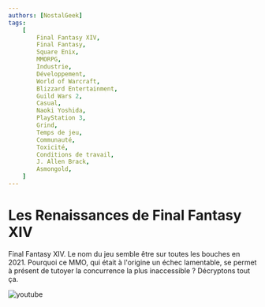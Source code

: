 ```yaml
---
authors: [NostalGeek]
tags:
    [
        Final Fantasy XIV,
        Final Fantasy,
        Square Enix,
        MMORPG,
        Industrie,
        Développement,
        World of Warcraft,
        Blizzard Entertainment,
        Guild Wars 2,
        Casual,
        Naoki Yoshida,
        PlayStation 3,
        Grind,
        Temps de jeu,
        Communauté,
        Toxicité,
        Conditions de travail,
        J. Allen Brack,
        Asmongold,
    ]
---
```


# Les Renaissances de Final Fantasy XIV

Final Fantasy XIV. Le nom du jeu semble être sur toutes les bouches en 2021. Pourquoi ce MMO, qui était à l'origine un échec lamentable, se permet à présent de tutoyer la concurrence la plus inaccessible ? Décryptons tout ça.

![youtube](https://www.youtube.com/watch?v=Thh9v_DW4_E)
